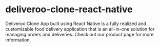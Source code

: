 # deliveroo-clone-react-native
Deliveroo Clone App built using React Native is a fully realized and customizable food delivery application that is an all-in-one solution for managing orders and deliveries. Check out our product page for more information.
